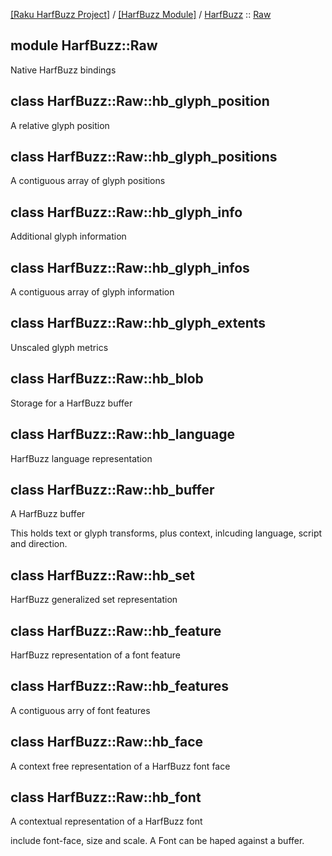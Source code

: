 [[Raku HarfBuzz Project]](https://harfbuzz-raku.github.io)
 / [[HarfBuzz Module]](https://harfbuzz-raku.github.io/HarfBuzz-raku)
 / [HarfBuzz](https://harfbuzz-raku.github.io/HarfBuzz-raku/HarfBuzz)
 :: [Raw](https://harfbuzz-raku.github.io/HarfBuzz-raku/HarfBuzz/Raw)

module HarfBuzz::Raw
--------------------

Native HarfBuzz bindings

class HarfBuzz::Raw::hb_glyph_position
--------------------------------------

A relative glyph position

class HarfBuzz::Raw::hb_glyph_positions
---------------------------------------

A contiguous array of glyph positions

class HarfBuzz::Raw::hb_glyph_info
----------------------------------

Additional glyph information

class HarfBuzz::Raw::hb_glyph_infos
-----------------------------------

A contiguous array of glyph information

class HarfBuzz::Raw::hb_glyph_extents
-------------------------------------

Unscaled glyph metrics

class HarfBuzz::Raw::hb_blob
----------------------------

Storage for a HarfBuzz buffer

class HarfBuzz::Raw::hb_language
--------------------------------

HarfBuzz language representation

class HarfBuzz::Raw::hb_buffer
------------------------------

A HarfBuzz buffer

This holds text or glyph transforms, plus context, inlcuding language, script and direction.

class HarfBuzz::Raw::hb_set
---------------------------

HarfBuzz generalized set representation

class HarfBuzz::Raw::hb_feature
-------------------------------

HarfBuzz representation of a font feature

class HarfBuzz::Raw::hb_features
--------------------------------

A contiguous arry of font features

class HarfBuzz::Raw::hb_face
----------------------------

A context free representation of a HarfBuzz font face

class HarfBuzz::Raw::hb_font
----------------------------

A contextual representation of a HarfBuzz font

include font-face, size and scale. A Font can be haped against a buffer.

